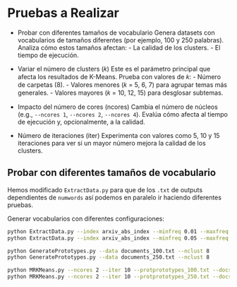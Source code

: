 # Pruebas a Realizar
- Probar con diferentes tamaños de vocabulario
    Genera datasets con vocabularios de tamaños diferentes (por ejemplo, 100 y 250 palabras). Analiza cómo estos tamaños afectan:
        - La calidad de los clusters.
        - El tiempo de ejecución.

- Variar el número de clusters (𝑘)
    Este es el parámetro principal que afecta los resultados de K-Means. Prueba con valores de 𝑘:
        - Número de carpetas (8).
        - Valores menores (𝑘 = 5, 6, 7) para agrupar temas más generales.
        - Valores mayores (𝑘 = 10, 12, 15) para desglosar subtemas.

- Impacto del número de cores (ncores)
    Cambia el número de núcleos (e.g., `--ncores 1`, `--ncores 2`, `--ncores 4`). Evalúa cómo afecta al tiempo de ejecución y, opcionalmente, a la calidad.

- Número de iteraciones (iter)
    Experimenta con valores como 5, 10 y 15 iteraciones para ver si un mayor número mejora la calidad de los clusters.

## Probar con diferentes tamaños de vocabulario

Hemos modificado `ExtractData.py` para que de los `.txt` de outputs dependientes de `numwords` así podemos en paralelo ir haciendo diferentes pruebas.

Generar vocabularios con diferentes configuraciones:

```bash
python ExtractData.py --index arxiv_abs_index --minfreq 0.01 --maxfreq 0.5 --numwords 100
python ExtractData.py --index arxiv_abs_index --minfreq 0.05 --maxfreq 0.3 --numwords 250
```

```bash
python GeneratePrototypes.py --data documents_100.txt --nclust 8
python GeneratePrototypes.py --data documents_250.txt --nclust 8
```

```bash
python MRKMeans.py --ncores 2 --iter 10 --protprototypes_100.txt --docs documents_100.txt
python MRKMeans.py --ncores 2 --iter 10 --protprototypes_250.txt --docs documents_250.txt
```




